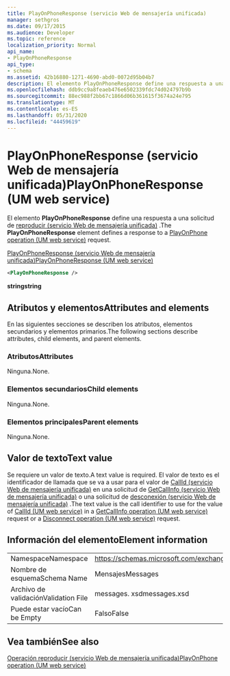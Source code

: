 ```yaml
---
title: PlayOnPhoneResponse (servicio Web de mensajería unificada)
manager: sethgros
ms.date: 09/17/2015
ms.audience: Developer
ms.topic: reference
localization_priority: Normal
api_name:
- PlayOnPhoneResponse
api_type:
- schema
ms.assetid: 42b16880-1271-4690-abd0-0072d95b04b7
description: El elemento PlayOnPhoneResponse define una respuesta a una solicitud de reproducir (servicio Web de mensajería unificada).
ms.openlocfilehash: ddb9cc9a8feaeb476e6502339fdc74d024797b9b
ms.sourcegitcommit: 88ec988f2bb67c1866d06b361615f3674a24e795
ms.translationtype: MT
ms.contentlocale: es-ES
ms.lasthandoff: 05/31/2020
ms.locfileid: "44459619"
---
```

# <a name="playonphoneresponse-um-web-service"></a><span data-ttu-id="01ee8-103">PlayOnPhoneResponse (servicio Web de mensajería unificada)</span><span class="sxs-lookup"><span data-stu-id="01ee8-103">PlayOnPhoneResponse (UM web service)</span></span>

<span data-ttu-id="01ee8-104">El elemento **PlayOnPhoneResponse** define una respuesta a una solicitud de [reproducir (servicio Web de mensajería unificada)](playonphone-operation-um-web-service.md) .</span><span class="sxs-lookup"><span data-stu-id="01ee8-104">The **PlayOnPhoneResponse** element defines a response to a [PlayOnPhone operation (UM web service)](playonphone-operation-um-web-service.md) request.</span></span> 
  
[<span data-ttu-id="01ee8-105">PlayOnPhoneResponse (servicio Web de mensajería unificada)</span><span class="sxs-lookup"><span data-stu-id="01ee8-105">PlayOnPhoneResponse (UM web service)</span></span>](playonphoneresponse-um-web-service.md)
  
```xml
<PlayOnPhoneResponse />
```

 <span data-ttu-id="01ee8-106">**string**</span><span class="sxs-lookup"><span data-stu-id="01ee8-106">**string**</span></span>
## <a name="attributes-and-elements"></a><span data-ttu-id="01ee8-107">Atributos y elementos</span><span class="sxs-lookup"><span data-stu-id="01ee8-107">Attributes and elements</span></span>

<span data-ttu-id="01ee8-108">En las siguientes secciones se describen los atributos, elementos secundarios y elementos primarios.</span><span class="sxs-lookup"><span data-stu-id="01ee8-108">The following sections describe attributes, child elements, and parent elements.</span></span>
  
### <a name="attributes"></a><span data-ttu-id="01ee8-109">Atributos</span><span class="sxs-lookup"><span data-stu-id="01ee8-109">Attributes</span></span>

<span data-ttu-id="01ee8-110">Ninguna.</span><span class="sxs-lookup"><span data-stu-id="01ee8-110">None.</span></span>
  
### <a name="child-elements"></a><span data-ttu-id="01ee8-111">Elementos secundarios</span><span class="sxs-lookup"><span data-stu-id="01ee8-111">Child elements</span></span>

<span data-ttu-id="01ee8-112">Ninguna.</span><span class="sxs-lookup"><span data-stu-id="01ee8-112">None.</span></span>
  
### <a name="parent-elements"></a><span data-ttu-id="01ee8-113">Elementos principales</span><span class="sxs-lookup"><span data-stu-id="01ee8-113">Parent elements</span></span>

<span data-ttu-id="01ee8-114">Ninguna.</span><span class="sxs-lookup"><span data-stu-id="01ee8-114">None.</span></span>
  
## <a name="text-value"></a><span data-ttu-id="01ee8-115">Valor de texto</span><span class="sxs-lookup"><span data-stu-id="01ee8-115">Text value</span></span>

<span data-ttu-id="01ee8-116">Se requiere un valor de texto.</span><span class="sxs-lookup"><span data-stu-id="01ee8-116">A text value is required.</span></span> <span data-ttu-id="01ee8-117">El valor de texto es el identificador de llamada que se va a usar para el valor de [CallId (servicio Web de mensajería unificada)](callid-um-web-service.md) en una solicitud de [GetCallInfo (servicio Web de mensajería unificada)](getcallinfo-operation-um-web-service.md) o una solicitud de [desconexión (servicio Web de mensajería unificada)](disconnect-operation-um-web-service.md) .</span><span class="sxs-lookup"><span data-stu-id="01ee8-117">The text value is the call identifier to use for the value of [CallId (UM web service)](callid-um-web-service.md) in a [GetCallInfo operation (UM web service)](getcallinfo-operation-um-web-service.md) request or a [Disconnect operation (UM web service)](disconnect-operation-um-web-service.md) request.</span></span> 
  
## <a name="element-information"></a><span data-ttu-id="01ee8-118">Información del elemento</span><span class="sxs-lookup"><span data-stu-id="01ee8-118">Element information</span></span>

|||
|:-----|:-----|
|<span data-ttu-id="01ee8-119">Namespace</span><span class="sxs-lookup"><span data-stu-id="01ee8-119">Namespace</span></span>  <br/> |https://schemas.microsoft.com/exchange/services/2006/messages  <br/> |
|<span data-ttu-id="01ee8-120">Nombre de esquema</span><span class="sxs-lookup"><span data-stu-id="01ee8-120">Schema Name</span></span>  <br/> |<span data-ttu-id="01ee8-121">Mensajes</span><span class="sxs-lookup"><span data-stu-id="01ee8-121">Messages</span></span>  <br/> |
|<span data-ttu-id="01ee8-122">Archivo de validación</span><span class="sxs-lookup"><span data-stu-id="01ee8-122">Validation File</span></span>  <br/> |<span data-ttu-id="01ee8-123">messages. xsd</span><span class="sxs-lookup"><span data-stu-id="01ee8-123">messages.xsd</span></span>  <br/> |
|<span data-ttu-id="01ee8-124">Puede estar vacío</span><span class="sxs-lookup"><span data-stu-id="01ee8-124">Can be Empty</span></span>  <br/> |<span data-ttu-id="01ee8-125">Falso</span><span class="sxs-lookup"><span data-stu-id="01ee8-125">False</span></span>  <br/> |
   
## <a name="see-also"></a><span data-ttu-id="01ee8-126">Vea también</span><span class="sxs-lookup"><span data-stu-id="01ee8-126">See also</span></span>



[<span data-ttu-id="01ee8-127">Operación reproducir (servicio Web de mensajería unificada)</span><span class="sxs-lookup"><span data-stu-id="01ee8-127">PlayOnPhone operation (UM web service)</span></span>](playonphone-operation-um-web-service.md)


